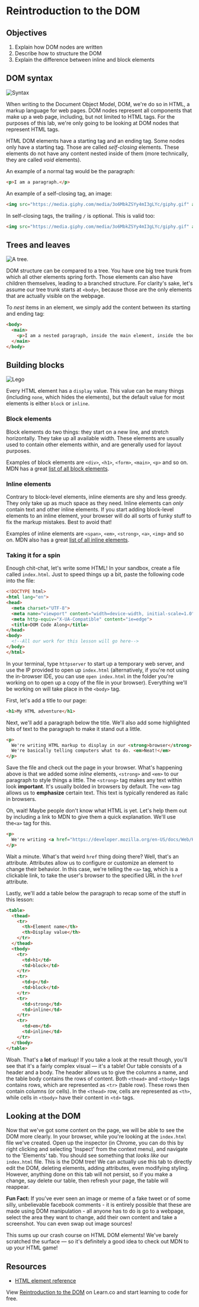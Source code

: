 # Reintroduction to the DOM

## Objectives

1. Explain how DOM nodes are written
2. Describe how to structure the DOM
3. Explain the difference between inline and block elements

## DOM syntax
![Syntax](https://media.giphy.com/media/3o6MbkZSYy4mI3gLYc/giphy.gif)

When writing to the Document Object Model, DOM, we're do so in HTML, a markup
language for web pages. DOM nodes represent all components that make up a web
page, including, but not limited to HTML tags.  For the purposes of this lab,
we're only going to be looking at DOM nodes that represent HTML tags.

HTML DOM elements have a starting tag and an ending tag. Some nodes only have a
starting tag. Those are called _self-closing_ elements. These elements do not
have any content nested inside of them (more technically, they are called _void_
elements).

An example of a normal tag would be the paragraph:

```html
<p>I am a paragraph.</p>
```

An example of a self-closing tag, an image:

```html
<img src="https://media.giphy.com/media/3o6MbkZSYy4mI3gLYc/giphy.gif" alt="A policeman">
```

In self-closing tags, the trailing `/` is optional. This is valid too:

```html
<img src="https://media.giphy.com/media/3o6MbkZSYy4mI3gLYc/giphy.gif" alt="A policeman" />
```

## Trees and leaves
![A tree.](https://media.giphy.com/media/2XflxzDTUtH7VxyfoT6/giphy.gif)

DOM structure can be compared to a tree. You have one big tree trunk from which
all other elements spring forth. Those elements can also have children
themselves, leading to a branched structure. For clarity's sake, let's assume
our tree trunk starts at `<body>`, because those are the only elements that are
actually visible on the webpage.

To _nest_ items in an element, we simply add the content between its starting
and ending tag:

```html
<body>
  <main>
    <p>I am a nested paragraph, inside the main element, inside the body!</p>
  </main>
</body>
```

## Building blocks
![Lego](https://media.giphy.com/media/3ZALZoBtI1KJa/giphy.gif)

Every HTML element has a `display` value. This value can be many things
(including `none`, which hides the elements), but the default value for most
elements is either `block` or `inline`.

### Block elements
Block elements do two things: they start on a new line, and stretch
horizontally. They take up all available width. These elements are usually used
to contain other elements within, and are generally used for layout purposes.

Examples of block elements are `<div>`, `<h1>`, `<form>`, `<main>`, `<p>` and
so on. MDN has a great [list of all block elements][html-block-elements].

### Inline elements
Contrary to block-level elements, inline elements are shy and less greedy.
They only take up as much space as they need. Inline elements can _only_
contain text and other inline elements. If you start adding block-level
elements to an inline element, your browser will do all sorts of funky stuff to
fix the markup mistakes. Best to avoid that!

Examples of inline elements are `<span>`, `<em>`, `<strong>`, `<a>`, `<img>`
and so on. MDN also has a great [list of all inline elements][html-inline-elements].

### Taking it for a spin
Enough chit-chat, let's write some HTML! In your sandbox, create a file called
`index.html`.  Just to speed things up a bit, paste the following code into the
file:

```html
<!DOCTYPE html>
<html lang="en">
<head>
  <meta charset="UTF-8">
  <meta name="viewport" content="width=device-width, initial-scale=1.0">
  <meta http-equiv="X-UA-Compatible" content="ie=edge">
  <title>DOM Code Along</title>
</head>
<body>
  <!--All our work for this lesson will go here-->
</body>
</html>
```

In your terminal, type `httpserver` to start up a temporary web server, and use
the IP provided to open up `index.html` (alternatively, if you're not using the
in-browser IDE, you can use `open index.html` in the folder you're working on
to open up a copy of the file in your browser). Everything we'll be working on
will take place in the `<body>` tag.

First, let's add a title to our page:

```html
<h1>My HTML adventure</h1>
```

Next, we'll add a paragraph below the title. We'll also add some highlighted
bits of text to the paragraph to make it stand out a little.

```html
<p>
  We're writing HTML markup to display in our <strong>browser</strong>.
  We're basically telling computers what to do. <em>Neat!</em>
</p>
```

Save the file and check out the page in your browser.  What's happening above
is that we added some _inline_ elements, `<strong>` and `<em>` to our paragraph
to style things a little. The `<strong>` tag makes any text within look
**important**. It's usually bolded in browsers by default. The `<em>` tag
allows us to **emphasize** certain text. This text is typically rendered as
italic in browsers.

Oh, wait! Maybe people don't know what HTML is yet. Let's help them out by including a link to MDN to give them a quick explanation. We'll use the`<a>` tag for this.

```html
<p>
  We're writing <a href="https://developer.mozilla.org/en-US/docs/Web/HTML">HTML</a> markup to display in our <strong>browser</strong>. We're basically telling computers what to do. <em>Neat!</em>
</p>
```

Wait a minute. What's that weird `href` thing doing there? Well, that's an
attribute. Attributes allow us to configure or customize an element to change
their behavior. In this case, we're telling the `<a>` tag, which is a clickable
link, to take the user's browser to the specified URL in the `href` attribute.

Lastly, we'll add a table below the paragraph to recap some of the stuff in
this lesson:

```html
<table>
  <thead>
    <tr>
      <th>Element name</th>
      <th>Display value</th>
    </tr>
  </thead>
  <tbody>
    <tr>
      <td>h1</td>
      <td>block</td>
    </tr>
    <tr>
      <td>p</td>
      <td>block</td>
    </tr>
    <tr>
      <td>strong</td>
      <td>inline</td>
    </tr>
    <tr>
      <td>em</td>
      <td>inline</td>
    </tr>
  </tbody>
</table>
```

Woah. That's a **lot** of markup! If you take a look at the result though,
you'll see that it's a fairly complex visual — it's a table! Our table consists
of a header and a body. The header allows us to give the columns a name, and
the table body contains the rows of content. Both `<thead>` and `<tbody>` tags
contains rows, which are represented as `<tr>` (table row). These rows then
contain columns (or cells). In the `<thead>` row, cells are represented as
`<th>`, while cells in `<tbody>` have their content in `<td>` tags.

## Looking at the DOM

Now that we've got some content on the page, we will be able to see the DOM
more clearly.  In your browser, while you're looking at the `index.html` file
we've created.  Open up the inspector (in Chrome, you can do this by right
clicking and selecting 'Inspect' from the context menu), and navigate to the
'Elements' tab.  You should see something that _looks like_ our `index.html`
file.  This is the DOM tree!  We can actually use this tab to directly edit the
DOM, deleting elements, adding attributes, even modifying styling.  However,
anything done on this tab will not persist, so if you make a change, say delete
our table, then refresh your page, the table will reappear.  

**Fun Fact:** If you've ever seen an image or meme of a fake tweet or of some
silly, unbelievable facebook comments - it is entirely possible that these are
made using DOM manipulation - all anyone has to do is go to a webpage, select
the area they want to change, add their own content and take a screenshot. You
can even swap out image sources!

This sums up our crash course on HTML DOM elements! We've barely scratched the
surface — so it's definitely a good idea to check out MDN to up your HTML game!

## Resources
- [HTML element reference](https://developer.mozilla.org/en-US/docs/Web/HTML/Element)

[html-block-elements]: https://developer.mozilla.org/en/docs/Web/HTML/Block-level_elements
[html-inline-elements]: https://developer.mozilla.org/en-US/docs/Web/HTML/Inline_elements

<p class='util--hide'>View <a href='https://learn.co/lessons/javascript-reintroduction-to-the-dom'>Reintroduction to the DOM</a> on Learn.co and start learning to code for free.</p>
